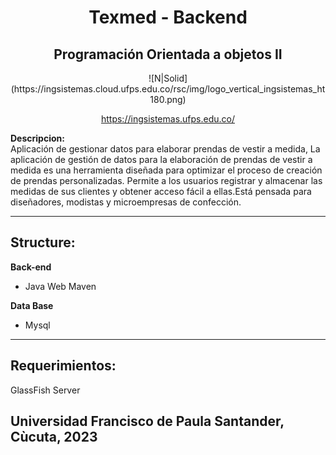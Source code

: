 # <center> Texmed - Backend </center> 
## <center> Programación Orientada a objetos II </center> 


<center> 
![N|Solid] (https://ingsistemas.cloud.ufps.edu.co/rsc/img/logo_vertical_ingsistemas_ht180.png)

https://ingsistemas.ufps.edu.co/
</center>

**Descripcion:**  
Aplicación de gestionar datos para elaborar prendas de vestir a medida, La aplicación de gestión de datos para la elaboración de prendas de vestir a medida es una herramienta diseñada para optimizar el proceso de creación de prendas personalizadas. Permite a los usuarios registrar y almacenar las medidas de sus clientes y obtener acceso fácil a ellas.Está pensada para diseñadores, modistas y microempresas de confección.

<hr/>

## Structure:

**Back-end**
- Java Web Maven

**Data Base**
- Mysql

<hr/>

## Requerimientos:

GlassFish Server

## Universidad Francisco de Paula Santander, Cùcuta, 2023
